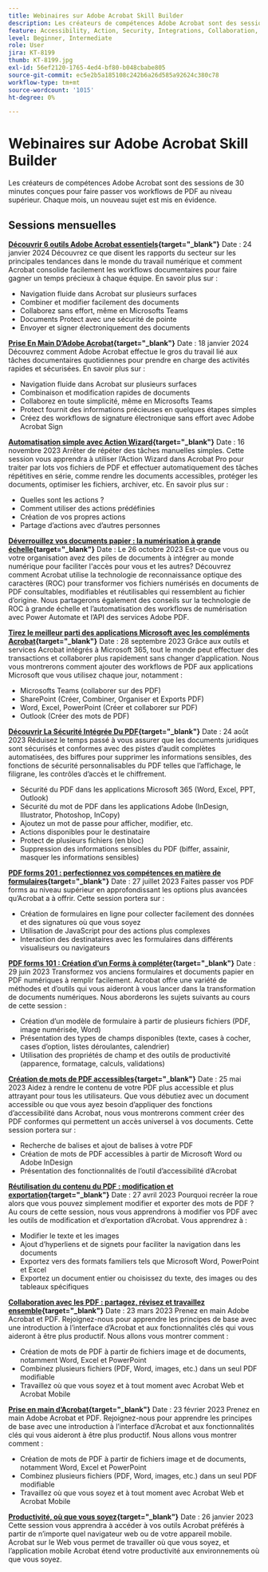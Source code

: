 ```yaml
---
title: Webinaires sur Adobe Acrobat Skill Builder
description: Les créateurs de compétences Adobe Acrobat sont des sessions de 30 minutes conçues pour faire passer vos workflows PDF au niveau supérieur
feature: Accessibility, Action, Security, Integrations, Collaboration, Edit PDF, Convert PDF, Share, Mobile, Skill Builder, Form
level: Beginner, Intermediate
role: User
jira: KT-8199
thumb: KT-8199.jpg
exl-id: 56ef2120-1765-4ed4-bf80-b048cbabe805
source-git-commit: ec5e2b5a185108c242b6a26d585a92624c380c78
workflow-type: tm+mt
source-wordcount: '1015'
ht-degree: 0%

---
```


# Webinaires sur Adobe Acrobat Skill Builder

Les créateurs de compétences Adobe Acrobat sont des sessions de 30 minutes conçues pour faire passer vos workflows de PDF au niveau supérieur. Chaque mois, un nouveau sujet est mis en évidence.

## Sessions mensuelles

**[Découvrir 6 outils Adobe Acrobat essentiels](https://www.adobe.com/documentcloud/webinars/discover-6-essential-adobe-acrobat-tools.html){target="_blank"}**
Date : 24 janvier 2024 Découvrez ce que disent les rapports du secteur sur les principales tendances dans le monde du travail numérique et comment Acrobat consolide facilement les workflows documentaires pour faire gagner un temps précieux à chaque équipe.
En savoir plus sur :

* Navigation fluide dans Acrobat sur plusieurs surfaces
* Combiner et modifier facilement des documents
* Collaborez sans effort, même en Microsofts Teams
* Documents Protect avec une sécurité de pointe
* Envoyer et signer électroniquement des documents

**[Prise En Main D’Adobe Acrobat](https://www.adobe.com/documentcloud/webinars/get-started-with-adobe-acrobat.html){target="_blank"}**
Date : 18 janvier 2024 Découvrez comment Adobe Acrobat effectue le gros du travail lié aux tâches documentaires quotidiennes pour prendre en charge des activités rapides et sécurisées.
En savoir plus sur :

* Navigation fluide dans Acrobat sur plusieurs surfaces
* Combinaison et modification rapides de documents
* Collaborez en toute simplicité, même en Microsofts Teams
* Protect fournit des informations précieuses en quelques étapes simples
* Créez des workflows de signature électronique sans effort avec Adobe Acrobat Sign

**[Automatisation simple avec Action Wizard](https://teamwork.adobe.com/adobe-acrobat-skill-builder/attendease/networking/experience/41d505bb-252a-4e26-9576-6ae82293e6c9/97be1628-5cb6-44be-ac61-c0cc26fbb58d){target="_blank"}**
Date : 16 novembre 2023 Arrêter de répéter des tâches manuelles simples. Cette session vous apprendra à utiliser l’Action Wizard dans Acrobat Pro pour traiter par lots vos fichiers de PDF et effectuer automatiquement des tâches répétitives en série, comme rendre les documents accessibles, protéger les documents, optimiser les fichiers, archiver, etc. En savoir plus sur :

* Quelles sont les actions ?
* Comment utiliser des actions prédéfinies
* Création de vos propres actions
* Partage d’actions avec d’autres personnes

**[Déverrouillez vos documents papier : la numérisation à grande échelle](https://teamwork.adobe.com/adobe-acrobat-skill-builder/attendease/networking/experience/46e148fe-92c0-4d79-ac83-8888e9f0521e/dfcf3b90-4390-4c6e-abd9-20ba6e913dc1){target="_blank"}**
Date : Le 26 octobre 2023 Est-ce que vous ou votre organisation avez des piles de documents à intégrer au monde numérique pour faciliter l&#39;accès pour vous et les autres? Découvrez comment Acrobat utilise la technologie de reconnaissance optique des caractères (ROC) pour transformer vos fichiers numérisés en documents de PDF consultables, modifiables et réutilisables qui ressemblent au fichier d’origine. Nous partagerons également des conseils sur la technologie de ROC à grande échelle et l’automatisation des workflows de numérisation avec Power Automate et l’API des services Adobe PDF.

**[Tirez le meilleur parti des applications Microsoft avec les compléments Acrobat](https://teamwork.adobe.com/adobe-acrobat-skill-builder/attendease/networking/experience/8b4ea780-6e4d-48b6-8c70-ea10245a5a64/b4fe64de-3614-4a6d-94c6-ff6612ac07fb){target="_blank"}**
Date : 28 septembre 2023 Grâce aux outils et services Acrobat intégrés à Microsoft 365, tout le monde peut effectuer des transactions et collaborer plus rapidement sans changer d’application. Nous vous montrerons comment ajouter des workflows de PDF aux applications Microsoft que vous utilisez chaque jour, notamment :

* Microsofts Teams (collaborer sur des PDF)
* SharePoint (Créer, Combiner, Organiser et Exports PDF)
* Word, Excel, PowerPoint (Créer et collaborer sur PDF)
* Outlook (Créer des mots de PDF)

**[Découvrir La Sécurité Intégrée Du PDF](https://teamwork.adobe.com/adobe-acrobat-skill-builder/attendease/networking/experience/b454ab64-9c2e-4aec-bcf9-ca82e3a6b869/3a456ace-042e-41c8-8e8c-d285e9ba0ab8){target="_blank"}**
Date : 24 août 2023 Réduisez le temps passé à vous assurer que les documents juridiques sont sécurisés et conformes avec des pistes d’audit complètes automatisées, des biffures pour supprimer les informations sensibles, des fonctions de sécurité personnalisables du PDF telles que l’affichage, le filigrane, les contrôles d’accès et le chiffrement.

* Sécurité du PDF dans les applications Microsoft 365 (Word, Excel, PPT, Outlook)
* Sécurité du mot de PDF dans les applications Adobe (InDesign, Illustrator, Photoshop, InCopy)
* Ajoutez un mot de passe pour afficher, modifier, etc.
* Actions disponibles pour le destinataire
* Protect de plusieurs fichiers (en bloc)
* Suppression des informations sensibles du PDF (biffer, assainir, masquer les informations sensibles)

**[PDF forms 201 : perfectionnez vos compétences en matière de formulaires](https://adobe-acrobat-skill-builder.joinus.adobeevents.com/attendease/networking/experience/32518a73-e152-42b5-825c-b31ce53ab1f2/b9966934-6a5b-49c2-a9b0-d434543ce7f4){target="_blank"}**
Date : 27 juillet 2023 Faites passer vos PDF forms au niveau supérieur en approfondissant les options plus avancées qu’Acrobat a à offrir. Cette session portera sur :

* Création de formulaires en ligne pour collecter facilement des données et des signatures où que vous soyez
* Utilisation de JavaScript pour des actions plus complexes
* Interaction des destinataires avec les formulaires dans différents visualiseurs ou navigateurs

**[PDF forms 101 : Création d’un Forms à compléter](https://adobe-acrobat-skill-builder.joinus.adobeevents.com/attendease/networking/experience/795f4bc7-db42-4022-a624-8a53c51174c6/9d685d0f-4a5b-4236-a1ef-081d1403fb41){target="_blank"}**
Date : 29 juin 2023 Transformez vos anciens formulaires et documents papier en PDF numériques à remplir facilement. Acrobat offre une variété de méthodes et d’outils qui vous aideront à vous lancer dans la transformation de documents numériques. Nous aborderons les sujets suivants au cours de cette session :

* Création d’un modèle de formulaire à partir de plusieurs fichiers (PDF, image numérisée, Word)
* Présentation des types de champs disponibles (texte, cases à cocher, cases d’option, listes déroulantes, calendrier)
* Utilisation des propriétés de champ et des outils de productivité (apparence, formatage, calculs, validations)

**[Création de mots de PDF accessibles](https://teamwork.adobe.com/adobe-acrobat-skill-builder/attendease/networking/experience/4ff4d607-8c9f-47dd-ac4f-3b351a0a0fe3/2eb92255-d963-4ff7-b278-2a95a11db755){target="_blank"}**
Date : 25 mai 2023 Aidez à rendre le contenu de votre PDF plus accessible et plus attrayant pour tous les utilisateurs. Que vous débutiez avec un document accessible ou que vous ayez besoin d’appliquer des fonctions d’accessibilité dans Acrobat, nous vous montrerons comment créer des PDF conformes qui permettent un accès universel à vos documents. Cette session portera sur :

* Recherche de balises et ajout de balises à votre PDF
* Création de mots de PDF accessibles à partir de Microsoft Word ou Adobe InDesign
* Présentation des fonctionnalités de l’outil d’accessibilité d’Acrobat

**[Réutilisation du contenu du PDF : modification et exportation](https://adobe-acrobat-skill-builder.joinus.adobeevents.com/attendease/networking/experience/aac3b9af-7d54-4ea5-a6fa-61bc7acea87f/8d7341ee-ff0f-492a-b3fd-935bd11d4ed0){target="_blank"}**
Date : 27 avril 2023 Pourquoi recréer la roue alors que vous pouvez simplement modifier et exporter des mots de PDF ? Au cours de cette session, nous vous apprendrons à modifier vos PDF avec les outils de modification et d’exportation d’Acrobat. Vous apprendrez à :

* Modifier le texte et les images
* Ajout d’hyperliens et de signets pour faciliter la navigation dans les documents
* Exportez vers des formats familiers tels que Microsoft Word, PowerPoint et Excel
* Exportez un document entier ou choisissez du texte, des images ou des tableaux spécifiques

**[Collaboration avec les PDF : partagez, révisez et travaillez ensemble](https://adobe-acrobat-skill-builder.joinus.adobeevents.com/attendease/networking/experience/0ef4709b-0a04-418e-a185-7efdd676c2dd/6a95bece-6f24-46f5-a17f-b408464281be){target="_blank"}**
Date : 23 mars 2023 Prenez en main Adobe Acrobat et PDF. Rejoignez-nous pour apprendre les principes de base avec une introduction à l’interface d’Acrobat et aux fonctionnalités clés qui vous aideront à être plus productif. Nous allons vous montrer comment :

* Création de mots de PDF à partir de fichiers image et de documents, notamment Word, Excel et PowerPoint
* Combinez plusieurs fichiers (PDF, Word, images, etc.) dans un seul PDF modifiable
* Travaillez où que vous soyez et à tout moment avec Acrobat Web et Acrobat Mobile

**[Prise en main d’Acrobat](https://adobe-acrobat-skill-builder.joinus.adobeevents.com/attendease/networking/experience/5d8acc24-47a1-4db8-b419-8587bfb12708/fe8ec392-f29a-4e25-b7a3-61f48eea45ab){target="_blank"}**
Date : 23 février 2023 Prenez en main Adobe Acrobat et PDF. Rejoignez-nous pour apprendre les principes de base avec une introduction à l’interface d’Acrobat et aux fonctionnalités clés qui vous aideront à être plus productif. Nous allons vous montrer comment :

* Création de mots de PDF à partir de fichiers image et de documents, notamment Word, Excel et PowerPoint
* Combinez plusieurs fichiers (PDF, Word, images, etc.) dans un seul PDF modifiable
* Travaillez où que vous soyez et à tout moment avec Acrobat Web et Acrobat Mobile

**[Productivité, où que vous soyez](https://adobe-acrobat-skill-builder.joinus.adobeevents.com/attendease/networking/experience/9ab6c7a2-5ca2-4670-9a33-2ac11a1cb542/0b591876-aeae-45af-b41a-07a8326043f2){target="_blank"}**
Date : 26 janvier 2023 Cette session vous apprendra à accéder à vos outils Acrobat préférés à partir de n’importe quel navigateur web ou de votre appareil mobile. Acrobat sur le Web vous permet de travailler où que vous soyez, et l’application mobile Acrobat étend votre productivité aux environnements où que vous soyez.